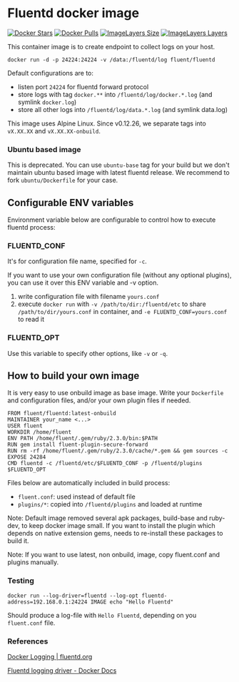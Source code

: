 # Fluentd docker image

[![Docker Stars](https://img.shields.io/docker/stars/fluent/fluentd.svg)](https://hub.docker.com/r/fluent/fluentd/)
[![Docker Pulls](https://img.shields.io/docker/pulls/fluent/fluentd.svg)](https://hub.docker.com/r/fluent/fluentd/)
[![ImageLayers Size](https://img.shields.io/imagelayers/image-size/fluent/fluentd/latest.svg)](https://hub.docker.com/r/fluent/fluentd/)
[![ImageLayers Layers](https://img.shields.io/imagelayers/layers/fluent/fluentd/latest.svg)](https://hub.docker.com/r/fluent/fluentd/)

This container image is to create endpoint to collect logs on your host.

```
docker run -d -p 24224:24224 -v /data:/fluentd/log fluent/fluentd
```

Default configurations are to:

* listen port `24224` for fluentd forward protocol
* store logs with tag `docker.**` into `/fluentd/log/docker.*.log` (and symlink `docker.log`)
* store all other logs into `/fluentd/log/data.*.log` (and symlink data.log)

This image uses Alpine Linux. Since v0.12.26, we separate tags into `vX.XX.XX` and `vX.XX.XX-onbuild`.

### Ubuntu based image

This is deprecated. You can use `ubuntu-base` tag for your build but we don't maintain ubuntu based image with latest fluentd release.
We recommend to fork `ubuntu/Dockerfile` for your case.

## Configurable ENV variables

Environment variable below are configurable to control how to execute fluentd process:

### FLUENTD_CONF

It's for configuration file name, specified for `-c`.

If you want to use your own configuration file (without any optional plugins), you can use it over this ENV variable and -v option.

1. write configuration file with filename `yours.conf`
2. execute `docker run` with `-v /path/to/dir:/fluentd/etc` to share `/path/to/dir/yours.conf` in container, and `-e FLUENTD_CONF=yours.conf` to read it

### FLUENTD_OPT

Use this variable to specify other options, like `-v` or `-q`.

## How to build your own image

It is very easy to use onbuild image as base image. Write your `Dockerfile` and configuration files, and/or your own plugin files if needed.

```
FROM fluent/fluentd:latest-onbuild
MAINTAINER your_name <...>
USER fluent
WORKDIR /home/fluent
ENV PATH /home/fluent/.gem/ruby/2.3.0/bin:$PATH
RUN gem install fluent-plugin-secure-forward
RUN rm -rf /home/fluent/.gem/ruby/2.3.0/cache/*.gem && gem sources -c
EXPOSE 24284
CMD fluentd -c /fluentd/etc/$FLUENTD_CONF -p /fluentd/plugins $FLUENTD_OPT
```

Files below are automatically included in build process:

- `fluent.conf`: used instead of default file
- `plugins/*`: copied into `/fluentd/plugins` and loaded at runtime

Note: Default image removed several apk packages, build-base and ruby-dev, to keep docker image small. If you want to install the plugin which depends on native extension gems, needs to re-install these packages to build it.

Note: If you want to use latest, non onbuild, image, copy fluent.conf and plugins manually.

### Testing

```
docker run --log-driver=fluentd --log-opt fluentd-address=192.168.0.1:24224 IMAGE echo "Hello Fluentd"  
```

Should produce a log-file with `Hello Fluentd`, depending on you `fluent.conf` file.

### References 

[Docker Logging | fluentd.org](http://www.fluentd.org/guides/recipes/docker-logging)

[Fluentd logging driver - Docker Docs](https://docs.docker.com/engine/reference/logging/fluentd/)
